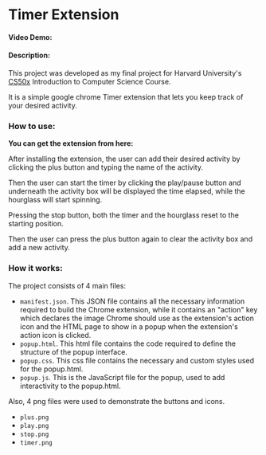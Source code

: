 # Timer Extension
#### Video Demo:  <URL HERE>
#### Description:
This project was developed as my final project for Harvard University's [CS50x](https://cs50.harvard.edu/x/2024/) Introduction to Computer Science Course.

It is a simple google chrome Timer extension that lets you keep track of your desired activity.

### How to use:
**You can get the extension from here:**

After installing the extension, the user can add their desired activity by clicking the plus button and typing the name of the activity.

Then the user can start the timer by clicking the play/pause button and underneath the activity box will be displayed the time elapsed, while the hourglass will start spinning.

Pressing the stop button, both the timer and the hourglass reset to the starting position.

Then the user can press the plus button again to clear the activity box and add a new activity.

### How it works:

The project consists of 4 main files:
- `manifest.json`. This JSON file contains all the necessary information required to build the Chrome extension, while it contains an "action" key which declares the image Chrome should use as the extension's action icon and the HTML page to show in a popup when the extension's action icon is clicked.
- `popup.html`. This html file contains the code required to define the structure of the popup interface.
- `popup.css`. This css file contains the necessary and custom styles used for the popup.html.
- `popup.js`. This is the JavaScript file for the popup, used to add interactivity to the popup.html.

Also, 4 png files were used to demonstrate the buttons and icons.
- `plus.png`
- `play.png`
- `stop.png`
- `timer.png`
